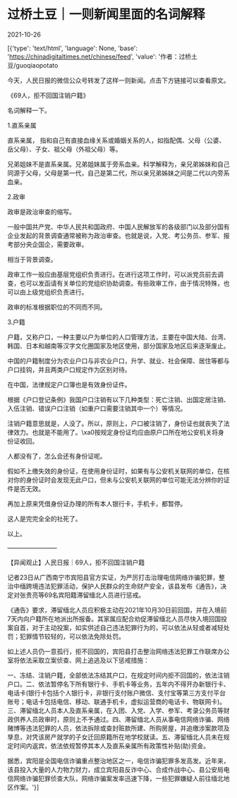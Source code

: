 # 过桥土豆｜一则新闻里面的名词解释

2021-10-26

[{'type': 'text/html', 'language': None, 'base': 'https://chinadigitaltimes.net/chinese/feed', 'value': '作者：过桥土豆/guoqiaopotato

今天，人民日报的微信公众号转发了这样一则新闻。点击下方链接可以查看原文。

《69人，拒不回国注销户籍》

名词解释一下。

1.直系亲属

直系亲属， 指和自己有直接血缘关系或婚姻关系的人，如指配偶、父母（公婆、岳父母）、子女、祖父母（外祖父母）等。

兄弟姐妹不是直系亲属。兄弟姐妹属于旁系血亲。科学解释为，亲兄弟姊妹和自己同源于父母，父母是第一代，自己是第二代，所以亲兄弟姊妹之间是二代以内旁系血亲。

2.政审

政审是政治审查的缩写。

一般中国共产党、中华人民共和国政府、中国人民解放军的各级部门以及部分国有企业发起的背景调查通常被称为政治审查。也就是说，入党、考公务员、参军、报考部分央企国企，需要政审。

相当于背景调查。

政审工作一般应由基层党组织负责进行。在进行这项工作时，可以派党员前去调查，也可以发函请有关单位的党组织协助调查。有些政审工作，由于情况特殊，也可以由上级党组织负责进行。

政审的标准根据职位的不同而不同。

3.户籍

户籍，又称户口，一种主要以户为单位的人口管理方法，主要在中国大陆、台湾、韩国、日本和越南等汉字文化圈国家及地区使用，部分国家及地区后来逐渐废止。

中国的户籍制度分为农业户口与非农业户口，升学、就业、社会保障、居住等都与户口挂钩，并且两类户口规定作为区别对待。

在中国，法律规定户口簿也是有效身份证件。

根据《户口登记条例》我国户口注销有以下几种类型：死亡注销、出国定居注销、入伍注销、错误户口注销（如重户口需要注销其中一个）等情况。

注销户籍意思就是，人没了。所以，原则上，户口被注销了，身份证也就丧失了法律效力。也就是不能用了。\xa0按规定身份证均应由原户口所在地公安机关将身份证收回。

人都没有了，怎么会还有身份证呢。

假如不上缴失效的身份证，在使用身份证时，如果有与公安机关联网的单位，在核对你的身份证时会发现无此户口，但未与公安机关联网的单位可能无法分辨你的证件是否无效。

再加上原来凭借身份证办理的所有本人银行卡，手机卡，都暂停。

这人是完完全全的社死了。

以上。

————————

【异闻观止】人民日报｜69人，拒不回国注销户籍



记者23日从广西南宁市宾阳县官方实证，为严厉打击治理电信网络诈骗犯罪，整治中缅跨境违法犯罪活动，保护人民群众的生命财产安全，该县发布《通告》，决定对张贵亮等69名宾阳籍滞留缅北人员进行惩戒。



《通告》要求，滞留缅北人员应积极主动在2021年10月30日前回国，并在入境前7天内向户籍所在地派出所报备。其家属应配合劝促滞留缅北人员尽快入境回国投案自首，对于主动投案，如实供述自己违法犯罪行为的，可以依法从轻或者减轻处罚；犯罪情节较轻的，可以依法免除处罚。

如上述人员仍一意孤行，拒不回国的，宾阳县打击整治网络违法犯罪工作联席办公室将依法采取立案侦查、网上追逃及以下惩戒措施：

一、冻结、注销户籍，全部依法冻结其户口，在规定时间内拒不回国的，依法注销户口。二、依法暂停名下所有银行卡、手机卡等业务，五年内不得开办新银行卡、电话卡(银行卡包括个人银行卡，非银行支付账户微信、支付宝等第三方支付平台账号；电话卡包括电信、移动、联通手机卡，虚拟运营商的电话卡、物联网卡)。三、滞留缅北人员本人及直系亲属，在入团、入党、入学、参军、考录公务员等财政供养人员政审时，原则上不予通过。四、滞留缅北人员从事电信网络诈骗、网络赌博等违法犯罪的人员，依法拆除或查封赃款所建、所购房屋，并追缴涉案款项及孳息，对凭该房产就学的子女迁回原籍所在地学校就读。五、滞留缅北人员未在规定时间内返宾，依法依规暂停其本人及直系亲属所有政策性补贴(助)资金。

据悉，宾阳是全国电信诈骗重点整治地区之一，电信诈骗犯罪多发高发。近年来，该县投入大量的人力物力财力，成立宾阳县反诈中心、合成作战中心、县公安局电信网络诈骗犯罪侦查大队，网络诈骗案发率迅速下降，一些犯罪嫌疑人前往缅北地区作案。'}]